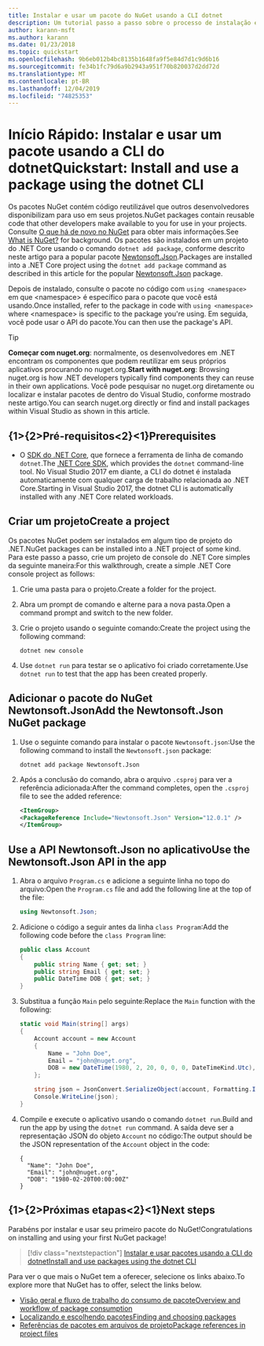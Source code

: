 ```yaml
---
title: Instalar e usar um pacote do NuGet usando a CLI dotnet
description: Um tutorial passo a passo sobre o processo de instalação e uso de um pacote NuGet em um projeto .NET Core.
author: karann-msft
ms.author: karann
ms.date: 01/23/2018
ms.topic: quickstart
ms.openlocfilehash: 9b6eb012b4bc8135b1648fa9f5e84d7d1c9d6b16
ms.sourcegitcommit: fe34b1fc79d6a9b2943a951f70b820037d2dd72d
ms.translationtype: MT
ms.contentlocale: pt-BR
ms.lasthandoff: 12/04/2019
ms.locfileid: "74825353"
---
```

# <a name="quickstart-install-and-use-a-package-using-the-dotnet-cli"></a><span data-ttu-id="529af-103">Início Rápido: Instalar e usar um pacote usando a CLI do dotnet</span><span class="sxs-lookup"><span data-stu-id="529af-103">Quickstart: Install and use a package using the dotnet CLI</span></span>

<span data-ttu-id="529af-104">Os pacotes NuGet contém código reutilizável que outros desenvolvedores disponibilizam para uso em seus projetos.</span><span class="sxs-lookup"><span data-stu-id="529af-104">NuGet packages contain reusable code that other developers make available to you for use in your projects.</span></span> <span data-ttu-id="529af-105">Consulte [O que há de novo no NuGet](../What-is-NuGet.md) para obter mais informações.</span><span class="sxs-lookup"><span data-stu-id="529af-105">See [What is NuGet?](../What-is-NuGet.md) for background.</span></span> <span data-ttu-id="529af-106">Os pacotes são instalados em um projeto do .NET Core usando o comando `dotnet add package`, conforme descrito neste artigo para a popular pacote [Newtonsoft.Json](https://www.nuget.org/packages/Newtonsoft.Json/).</span><span class="sxs-lookup"><span data-stu-id="529af-106">Packages are installed into a .NET Core project using the `dotnet add package` command as described in this article for the popular [Newtonsoft.Json](https://www.nuget.org/packages/Newtonsoft.Json/) package.</span></span>

<span data-ttu-id="529af-107">Depois de instalado, consulte o pacote no código com `using <namespace>` em que \<namespace\> é específico para o pacote que você está usando.</span><span class="sxs-lookup"><span data-stu-id="529af-107">Once installed, refer to the package in code with `using <namespace>` where \<namespace\> is specific to the package you're using.</span></span> <span data-ttu-id="529af-108">Em seguida, você pode usar o API do pacote.</span><span class="sxs-lookup"><span data-stu-id="529af-108">You can then use the package's API.</span></span>

> [!Tip]
> <span data-ttu-id="529af-109">**Começar com nuget.org**: normalmente, os desenvolvedores em .NET encontram os componentes que podem reutilizar em seus próprios aplicativos procurando no nuget.org.</span><span class="sxs-lookup"><span data-stu-id="529af-109">**Start with nuget.org**: Browsing nuget.org is how .NET developers typically find components they can reuse in their own applications.</span></span> <span data-ttu-id="529af-110">Você pode pesquisar no nuget.org diretamente ou localizar e instalar pacotes de dentro do Visual Studio, conforme mostrado neste artigo.</span><span class="sxs-lookup"><span data-stu-id="529af-110">You can search nuget.org directly or find and install packages within Visual Studio as shown in this article.</span></span>

## <a name="prerequisites"></a><span data-ttu-id="529af-111">{1&gt;{2&gt;Pré-requisitos&lt;2}&lt;1}</span><span class="sxs-lookup"><span data-stu-id="529af-111">Prerequisites</span></span>

- <span data-ttu-id="529af-112">O [SDK do .NET Core](https://www.microsoft.com/net/download/), que fornece a ferramenta de linha de comando `dotnet`.</span><span class="sxs-lookup"><span data-stu-id="529af-112">The [.NET Core SDK](https://www.microsoft.com/net/download/), which provides the `dotnet` command-line tool.</span></span> <span data-ttu-id="529af-113">No Visual Studio 2017 em diante, a CLI do dotnet é instalada automaticamente com qualquer carga de trabalho relacionada ao .NET Core.</span><span class="sxs-lookup"><span data-stu-id="529af-113">Starting in Visual Studio 2017, the dotnet CLI is automatically installed with any .NET Core related workloads.</span></span>

## <a name="create-a-project"></a><span data-ttu-id="529af-114">Criar um projeto</span><span class="sxs-lookup"><span data-stu-id="529af-114">Create a project</span></span>

<span data-ttu-id="529af-115">Os pacotes NuGet podem ser instalados em algum tipo de projeto do .NET.</span><span class="sxs-lookup"><span data-stu-id="529af-115">NuGet packages can be installed into a .NET project of some kind.</span></span> <span data-ttu-id="529af-116">Para este passo a passo, crie um projeto de console do .NET Core simples da seguinte maneira:</span><span class="sxs-lookup"><span data-stu-id="529af-116">For this walkthrough, create a simple .NET Core console project as follows:</span></span>

1. <span data-ttu-id="529af-117">Crie uma pasta para o projeto.</span><span class="sxs-lookup"><span data-stu-id="529af-117">Create a folder for the project.</span></span>

1. <span data-ttu-id="529af-118">Abra um prompt de comando e alterne para a nova pasta.</span><span class="sxs-lookup"><span data-stu-id="529af-118">Open a command prompt and switch to the new folder.</span></span>

1. <span data-ttu-id="529af-119">Crie o projeto usando o seguinte comando:</span><span class="sxs-lookup"><span data-stu-id="529af-119">Create the project using the following command:</span></span>

    ```dotnetcli
    dotnet new console
    ```

1. <span data-ttu-id="529af-120">Use `dotnet run` para testar se o aplicativo foi criado corretamente.</span><span class="sxs-lookup"><span data-stu-id="529af-120">Use `dotnet run` to test that the app has been created properly.</span></span>

## <a name="add-the-newtonsoftjson-nuget-package"></a><span data-ttu-id="529af-121">Adicionar o pacote do NuGet Newtonsoft.Json</span><span class="sxs-lookup"><span data-stu-id="529af-121">Add the Newtonsoft.Json NuGet package</span></span>

1. <span data-ttu-id="529af-122">Use o seguinte comando para instalar o pacote `Newtonsoft.json`:</span><span class="sxs-lookup"><span data-stu-id="529af-122">Use the following command to install the `Newtonsoft.json` package:</span></span>

    ```dotnetcli
    dotnet add package Newtonsoft.Json
    ```

2. <span data-ttu-id="529af-123">Após a conclusão do comando, abra o arquivo `.csproj` para ver a referência adicionada:</span><span class="sxs-lookup"><span data-stu-id="529af-123">After the command completes, open the `.csproj` file to see the added reference:</span></span>

    ```xml
   <ItemGroup>
    <PackageReference Include="Newtonsoft.Json" Version="12.0.1" />
   </ItemGroup>
    ```

## <a name="use-the-newtonsoftjson-api-in-the-app"></a><span data-ttu-id="529af-124">Use a API Newtonsoft.Json no aplicativo</span><span class="sxs-lookup"><span data-stu-id="529af-124">Use the Newtonsoft.Json API in the app</span></span>

1. <span data-ttu-id="529af-125">Abra o arquivo `Program.cs` e adicione a seguinte linha no topo do arquivo:</span><span class="sxs-lookup"><span data-stu-id="529af-125">Open the `Program.cs` file and add the following line at the top of the file:</span></span>

    ```cs
    using Newtonsoft.Json;
    ```

1. <span data-ttu-id="529af-126">Adicione o código a seguir antes da linha `class Program`:</span><span class="sxs-lookup"><span data-stu-id="529af-126">Add the following code before the `class Program` line:</span></span>

    ```cs
    public class Account
    {
        public string Name { get; set; }
        public string Email { get; set; }
        public DateTime DOB { get; set; }
    }
    ```

1. <span data-ttu-id="529af-127">Substitua a função `Main` pelo seguinte:</span><span class="sxs-lookup"><span data-stu-id="529af-127">Replace the `Main` function with the following:</span></span>

    ```cs
    static void Main(string[] args)
    {
        Account account = new Account
        {
            Name = "John Doe",
            Email = "john@nuget.org",
            DOB = new DateTime(1980, 2, 20, 0, 0, 0, DateTimeKind.Utc),
        };

        string json = JsonConvert.SerializeObject(account, Formatting.Indented);
        Console.WriteLine(json);
    }
    ```

1. <span data-ttu-id="529af-128">Compile e execute o aplicativo usando o comando `dotnet run`.</span><span class="sxs-lookup"><span data-stu-id="529af-128">Build and run the app by using the `dotnet run` command.</span></span> <span data-ttu-id="529af-129">A saída deve ser a representação JSON do objeto `Account` no código:</span><span class="sxs-lookup"><span data-stu-id="529af-129">The output should be the JSON representation of the `Account` object in the code:</span></span>

    ```output
    {
      "Name": "John Doe",
      "Email": "john@nuget.org",
      "DOB": "1980-02-20T00:00:00Z"
    }
    ```

## <a name="next-steps"></a><span data-ttu-id="529af-130">{1&gt;{2&gt;Próximas etapas&lt;2}&lt;1}</span><span class="sxs-lookup"><span data-stu-id="529af-130">Next steps</span></span>

<span data-ttu-id="529af-131">Parabéns por instalar e usar seu primeiro pacote do NuGet!</span><span class="sxs-lookup"><span data-stu-id="529af-131">Congratulations on installing and using your first NuGet package!</span></span>

> [!div class="nextstepaction"]
> [<span data-ttu-id="529af-132">Instalar e usar pacotes usando a CLI do dotnet</span><span class="sxs-lookup"><span data-stu-id="529af-132">Install and use packages using the dotnet CLI</span></span>](../consume-packages/install-use-packages-dotnet-cli.md)

<span data-ttu-id="529af-133">Para ver o que mais o NuGet tem a oferecer, selecione os links abaixo.</span><span class="sxs-lookup"><span data-stu-id="529af-133">To explore more that NuGet has to offer, select the links below.</span></span>

- [<span data-ttu-id="529af-134">Visão geral e fluxo de trabalho do consumo de pacote</span><span class="sxs-lookup"><span data-stu-id="529af-134">Overview and workflow of package consumption</span></span>](../consume-packages/overview-and-workflow.md)
- [<span data-ttu-id="529af-135">Localizando e escolhendo pacotes</span><span class="sxs-lookup"><span data-stu-id="529af-135">Finding and choosing packages</span></span>](../consume-packages/finding-and-choosing-packages.md)
- [<span data-ttu-id="529af-136">Referências de pacotes em arquivos de projeto</span><span class="sxs-lookup"><span data-stu-id="529af-136">Package references in project files</span></span>](../consume-packages/package-references-in-project-files.md)
